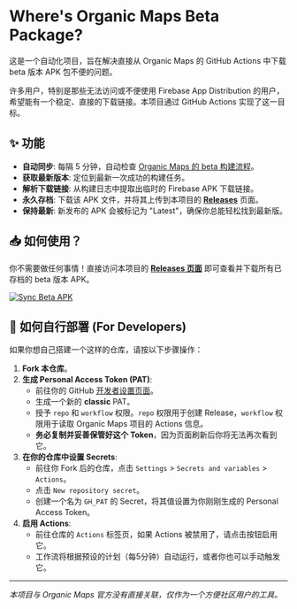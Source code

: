 # Where's Organic Maps Beta Package?

这是一个自动化项目，旨在解决直接从 Organic Maps 的 GitHub Actions 中下载 beta 版本 APK 包不便的问题。

许多用户，特别是那些无法访问或不便使用 Firebase App Distribution 的用户，希望能有一个稳定、直接的下载链接。本项目通过 GitHub Actions 实现了这一目标。

## ✨ 功能

- **自动同步**: 每隔 5 分钟，自动检查 [Organic Maps 的 beta 构建流程](https://github.com/organicmaps/organicmaps/actions/workflows/android-beta.yaml)。
- **获取最新版本**: 定位到最新一次成功的构建任务。
- **解析下载链接**: 从构建日志中提取出临时的 Firebase APK 下载链接。
- **永久存档**: 下载该 APK 文件，并将其上传到本项目的 **[Releases](https://github.com/fywmjj/wheres-organicmaps-beta-package/releases)** 页面。
- **保持最新**: 新发布的 APK 会被标记为 "Latest"，确保你总能轻松找到最新版。

## 📥 如何使用？

你不需要做任何事情！直接访问本项目的 **[Releases 页面](https://github.com/fywmjj/wheres-organicmaps-beta-package/releases)** 即可查看并下载所有已存档的 beta 版本 APK。

[![Sync Beta APK](https://github.com/fywmjj/wheres-organicmaps-beta-package/actions/workflows/sync.yml/badge.svg)](https://github.com/YOUR_USERNAME/wheres-organicmaps-beta-package/actions/workflows/sync.yml)

## 🔧 如何自行部署 (For Developers)

如果你想自己搭建一个这样的仓库，请按以下步骤操作：

1.  **Fork 本仓库**。
2.  **生成 Personal Access Token (PAT)**:
    - 前往你的 GitHub [开发者设置页面](https://github.com/settings/tokens?type=beta)。
    - 生成一个新的 **classic** PAT。
    - 授予 `repo` 和 `workflow` 权限。`repo` 权限用于创建 Release，`workflow` 权限用于读取 Organic Maps 项目的 Actions 信息。
    - **务必复制并妥善保管好这个 Token**，因为页面刷新后你将无法再次看到它。
3.  **在你的仓库中设置 Secrets**:
    - 前往你 Fork 后的仓库，点击 `Settings` > `Secrets and variables` > `Actions`。
    - 点击 `New repository secret`。
    - 创建一个名为 `GH_PAT` 的 Secret，将其值设置为你刚刚生成的 Personal Access Token。
4.  **启用 Actions**:
    - 前往仓库的 `Actions` 标签页，如果 Actions 被禁用了，请点击按钮启用它。
    - 工作流将根据预设的计划（每5分钟）自动运行，或者你也可以手动触发它。

---

*本项目与 Organic Maps 官方没有直接关联，仅作为一个方便社区用户的工具。*
